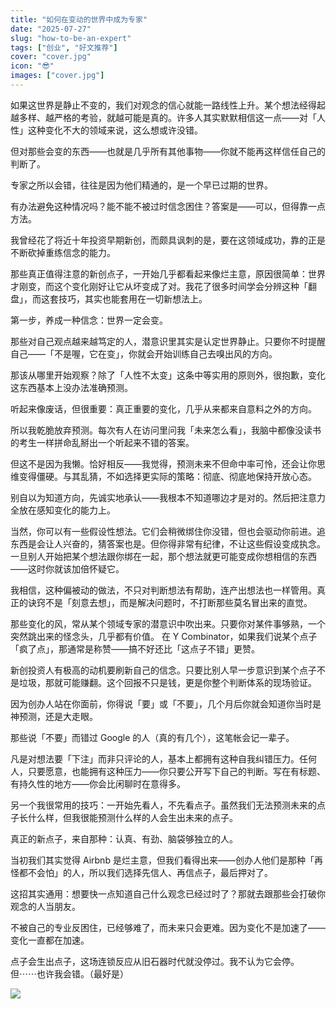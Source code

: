 ```yaml
---
title: "如何在变动的世界中成为专家"
date: "2025-07-27"
slug: "how-to-be-an-expert"
tags: ["创业", "好文推荐"]
cover: "cover.jpg"
icon: "😎"
images: ["cover.jpg"]
---
```

如果这世界是静止不变的，我们对观念的信心就能一路线性上升。某个想法经得起越多样、越严格的考验，就越可能是真的。许多人其实默默相信这一点——对「人性」这种变化不大的领域来说，这么想或许没错。



但对那些会变的东西——也就是几乎所有其他事物——你就不能再这样信任自己的判断了。



专家之所以会错，往往是因为他们精通的，是一个早已过期的世界。



有办法避免这种情况吗？能不能不被过时信念困住？答案是——可以，但得靠一点方法。



我曾经花了将近十年投资早期新创，而颇具讽刺的是，要在这领域成功，靠的正是不断砍掉重练信念的能力。



那些真正值得注意的新创点子，一开始几乎都看起来像烂主意，原因很简单：世界才刚变，而这个变化刚好让它从坏变成了对。我花了很多时间学会分辨这种「翻盘」，而这套技巧，其实也能套用在一切新想法上。



第一步，养成一种信念：世界一定会变。



那些对自己观点越来越笃定的人，潜意识里其实是认定世界静止。只要你不时提醒自己——「不是喔，它在变」，你就会开始训练自己去嗅出风的方向。



那该从哪里开始观察？除了「人性不太变」这条中等实用的原则外，很抱歉，变化这东西基本上没办法准确预测。



听起来像废话，但很重要：真正重要的变化，几乎从来都来自意料之外的方向。



所以我乾脆放弃预测。每次有人在访问里问我「未来怎么看」，我脑中都像没读书的考生一样拼命乱掰出一个听起来不错的答案。



但这不是因为我懒。恰好相反——我觉得，预测未来不但命中率可怜，还会让你思维变得僵硬。与其乱猜，不如选择更实际的策略：彻底、彻底地保持开放心态。



别自以为知道方向，先诚实地承认——我根本不知道哪边才是对的。然后把注意力全放在感知变化的能力上。



当然，你可以有一些假设性想法。它们会稍微绑住你没错，但也会驱动你前进。追东西是会让人兴奋的，猜答案也是。但你得非常有纪律，不让这些假设变成执念。
一旦别人开始把某个想法跟你绑在一起，那个想法就更可能变成你想相信的东西——这时你就该加倍怀疑它。



我相信，这种偏被动的做法，不只对判断想法有帮助，连产出想法也一样管用。真正的诀窍不是「刻意去想」，而是解决问题时，不打断那些莫名冒出来的直觉。



那些变化的风，常从某个领域专家的潜意识中吹出来。只要你对某件事够熟，一个突然跳出来的怪念头，几乎都有价值。
在 Y Combinator，如果我们说某个点子「疯了点」，那通常是称赞——搞不好还比「这点子不错」更赞。



新创投资人有极高的动机要刷新自己的信念。只要比别人早一步意识到某个点子不是垃圾，那就可能赚翻。这个回报不只是钱，更是你整个判断体系的现场验证。



因为创办人站在你面前，你得说「要」或「不要」，几个月后你就会知道你当时是神预测，还是大走眼。



那些说「不要」而错过 Google 的人（真的有几个），这笔帐会记一辈子。



凡是对想法要「下注」而非只评论的人，基本上都拥有这种自我纠错压力。任何人，只要愿意，也能拥有这种压力——你只要公开写下自己的判断。写在有标题、有持久性的地方——你会比闲聊时在意得多。



另一个我很常用的技巧：一开始先看人，不先看点子。虽然我们无法预测未来的点子长什么样，但我很能预测什么样的人会生出未来的点子。



真正的新点子，来自那种：认真、有劲、脑袋够独立的人。



当初我们其实觉得 Airbnb 是烂主意，但我们看得出来——创办人他们是那种「再怪都不会怕」的人，所以我们选择先信人、再信点子，最后押对了。



这招其实通用：想要快一点知道自己什么观念已经过时了？那就去跟那些会打破你观念的人当朋友。



不被自己的专业反困住，已经够难了，而未来只会更难。因为变化不是加速了——变化一直都在加速。



点子会生出点子，这场连锁反应从旧石器时代就没停过。我不认为它会停。
但⋯⋯也许我会错。（最好是）




![](https://prod-files-secure.s3.us-west-2.amazonaws.com/112d0858-5090-4d34-a606-b75eb8d65fd2/46476355-9cf3-4e99-9b7a-3531bc426380/1000202064.png?X-Amz-Algorithm=AWS4-HMAC-SHA256&X-Amz-Content-Sha256=UNSIGNED-PAYLOAD&X-Amz-Credential=ASIAZI2LB4664Q4IOT2T%2F20251024%2Fus-west-2%2Fs3%2Faws4_request&X-Amz-Date=20251024T035103Z&X-Amz-Expires=3600&X-Amz-Security-Token=IQoJb3JpZ2luX2VjEJv%2F%2F%2F%2F%2F%2F%2F%2F%2F%2FwEaCXVzLXdlc3QtMiJHMEUCIQCZBYOnScxc50SOWwaO6%2B89zr%2B8BGsbOSr5VmZcJ1K2oAIgUe0%2FIXqOcnHh0lQTREHy%2Fl2bSPIvE8PzmqSnj7CfpW8q%2FwMIVBAAGgw2Mzc0MjMxODM4MDUiDOPSLAEKw6w5bA36jSrcA6e6vbSssON%2BS8aSDALvbLvlrBfzzi%2BVHLDUMxuL27rdz2%2BQydnoESeN%2FEZsooKubVV%2F7DV%2BmOG0kqu4ZQ88ZarLvmcdzgTxe8y%2FTAlPsO4gqvvvq4Q4Ro09rRDQFZa1VU2vkpsz1DGN2hMEEYmhFhehgfOwmtt7MCTs55YxZldrP99NznsSIHtsYSmAmnp6d7EVIBybj4ZTjJJJB1g1iyiIpHYFLo99fArhYm5dLq4uXH0luISe0pWmmgJZW%2BsB9NQla4uIT4cCp1y7wJqW0wba1C0q%2FXPBZ6jnP%2BTgbG6fXMb6l3iyhF%2FnkFGXhDDv7bJXosaJyGf%2BqLAeE9kHOthYMMLxmwUstF1YmG5GpVYN3cZPfWOHt7VwEyf643SSKUyvz6vhJ13xiNu4dgEoQRqjUlDOQ46qKLdZkn0xtdexbOAzuJWXm4%2BrOtKb83HF4ZzScoZW9Hm13HBTamoATpJnnw76rQU6PNVTmvkRsCgE7dfIeS0KZMHULqiWOSnPAfNiYc6xLfYBcgOrqLH12Sx0pwah%2BNuUGoW8%2BHG7ryR7c3TNbOvSlqvPgtBDIbICl7PdxTl%2BrY9ICD3xrXVtNztTpMf%2Fi5alSSD2ZBGSpfjjTKs5YpQAPOu8%2FKuRMJ%2FM68cGOqUBiPvCVb98bh2D0dfSh2n02EE9kPxcuiU95ATZ25pxnbDAf9Owb7TheSHYOPSRdv4a8KQ6TcWyKi3a7qkNpv3P6J09cuwqCh9xHhMkmc0b1zQhWlf6gley%2FNbCIDTHZQqKDPEybFNbVTiWKL9z2WBeLCPqDplLdzgIPGNEs2xL8%2FIIYHKEuq3L47hyL8t3DsjshYO%2BY8vORld49wJ3Ewz%2F2vqyEtzQ&X-Amz-Signature=62fd204d3b6ba8b1f0c561f71304d57c2dc49411ec7d08ff91591f64b14702ca&X-Amz-SignedHeaders=host&x-amz-checksum-mode=ENABLED&x-id=GetObject)

